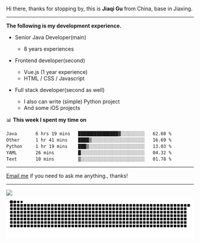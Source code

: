 Hi there, thanks for stopping by, this is **Jiaqi Gu** from China, base in Jiaxing.

---

**The following is my development experience.**

- Senior Java Developer(main)
  - 8 years experiences

- Frontend developer(second)
  - Vue.js (1 year experience)
  - HTML / CSS / Javascript
  
- Full stack developer(second as well)
  - I also can write (simple) Python project
  - And some iOS projects

📊 **This week I spent my time on**
<!--START_SECTION:waka-->

```txt
Java       6 hrs 19 mins   ███████████████▓░░░░░░░░░   62.60 %
Other      1 hr 41 mins    ████▒░░░░░░░░░░░░░░░░░░░░   16.69 %
Python     1 hr 19 mins    ███▒░░░░░░░░░░░░░░░░░░░░░   13.03 %
YAML       26 mins         █░░░░░░░░░░░░░░░░░░░░░░░░   04.32 %
Text       10 mins         ▒░░░░░░░░░░░░░░░░░░░░░░░░   01.78 %
```

<!--END_SECTION:waka-->

---

[Email me](mailto:htk2klwgr@mozmail.com?subject=Hiring_from_GitHub) if you need to ask me anything., thanks!

---

![]( https://visitor-badge.glitch.me/badge?page_id=githubgujiaqi)
![]( https://github.com/droid-Q/droid-Q/raw/output/github-contribution-grid-snake.svg#gh-dark-mode-only)

